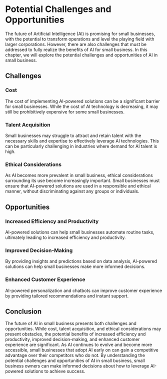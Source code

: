 Potential Challenges and Opportunities
=================================================================================

The future of Artificial Intelligence (AI) is promising for small businesses, with the potential to transform operations and level the playing field with larger corporations. However, there are also challenges that must be addressed to fully realize the benefits of AI for small business. In this chapter, we will explore the potential challenges and opportunities of AI in small business.

Challenges
----------

### Cost

The cost of implementing AI-powered solutions can be a significant barrier for small businesses. While the cost of AI technology is decreasing, it may still be prohibitively expensive for some small businesses.

### Talent Acquisition

Small businesses may struggle to attract and retain talent with the necessary skills and expertise to effectively leverage AI technologies. This can be particularly challenging in industries where demand for AI talent is high.

### Ethical Considerations

As AI becomes more prevalent in small business, ethical considerations surrounding its use become increasingly important. Small businesses must ensure that AI-powered solutions are used in a responsible and ethical manner, without discriminating against any groups or individuals.

Opportunities
-------------

### Increased Efficiency and Productivity

AI-powered solutions can help small businesses automate routine tasks, ultimately leading to increased efficiency and productivity.

### Improved Decision-Making

By providing insights and predictions based on data analysis, AI-powered solutions can help small businesses make more informed decisions.

### Enhanced Customer Experience

AI-powered personalization and chatbots can improve customer experience by providing tailored recommendations and instant support.

Conclusion
----------

The future of AI in small business presents both challenges and opportunities. While cost, talent acquisition, and ethical considerations may present obstacles, the potential benefits of increased efficiency and productivity, improved decision-making, and enhanced customer experience are significant. As AI continues to evolve and become more accessible, small businesses that adopt AI early on can gain a competitive advantage over their competitors who do not. By understanding the potential challenges and opportunities of AI in small business, small business owners can make informed decisions about how to leverage AI-powered solutions to achieve success.
